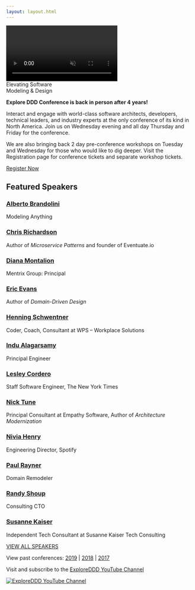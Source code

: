 ```yaml
---
layout: layout.html
---
```

<div class="container-fluid homepage--hero-video-container">
    <video loop muted autoplay class="video-item">
        <source src="video/background-video.webm" type="video/webm">
        <source src="video/background-video.mp4" type="video/mp4">
        <source src="video/background-video.ogv" type="video/ogg">
    </video>
    <div class="video-overlay">
        <div class="homepage--big-text">
            <div class="big-text">Elevating Software<br>Modeling &amp; Design</div>
        </div>
    </div>
</div>
<!--<section class="slider">
  <div class="flexslider">
    <ul class="slides">
        <li class="slide picture-5"></li>
        <li class="slide picture-2"></li>
        <li class="slide picture-1"></li>
        <li class="slide picture-3"></li>
        <li class="slide picture-4"></li>
        <li class="slide picture-6"></li>
        <li class="slide picture-7"></li>
    </ul>
  </div>
  <div class="custom-navigation-container">
  <div class="custom-navigation">
    <a class="arrow left"><img src="img/slider-arrow-left.svg" /></a>
    <a class="arrow right"><img src="img/slider-arrow-right.svg" /></a>
  </div>
  </div>
</section> -->
<!-- Begin MailChimp Signup Form -->
<div class="row newsletter-signup">
	<div class="col-xs-12">
		<style type="text/css">
			#mc_embed_signup {}
			/* Add your own MailChimp form style overrides in your site stylesheet or in this style block.
			   We recommend moving this block and the preceding CSS link to the HEAD of your HTML file. */
		</style>
		<script type='text/javascript' src='//s3.amazonaws.com/downloads.mailchimp.com/js/mc-validate.js'></script>
		<script type='text/javascript'>(function ($) { window.fnames = new Array(); window.ftypes = new Array(); fnames[1] = 'FNAME'; ftypes[1] = 'text'; fnames[2] = 'LNAME'; ftypes[2] = 'text'; fnames[0] = 'EMAIL'; ftypes[0] = 'email'; }(jQuery)); var $mcj = jQuery.noConflict(true);</script>
	</div> <!-- col-xs-2 -->
</div> <!-- row -->
</div> <!-- col-xs-12 -->
</div> <!-- row footer newsletter signup -->
<!--End mc_embed_signup-->
<div class="container homepage--intro-text">
    <div class="row">
        <p><strong>Explore DDD Conference is back in person after 4 years!</strong></p>
        <p>Interact and engage with world-class software architects, developers, technical leaders, and industry experts at the only conference of its kind in North America.  Join us on Wednesday evening and all day Thursday and Friday for the conference.</p>
        <p>We are also bringing back 2 day pre-conference workshops on Tuesday and Wednesday for those who would like to dig deeper.  Visit the Registration page for conference tickets and separate workshop tickets.</p>
    </div>
    <div class="text-center">
        <a href="https://ti.to/EDDD/explore-ddd-2024" class="btn">Register Now</a>
    </div>
</div>
<div class="container section speakers">
  <h2 class="text-center">Featured Speakers</h2>
    <div class="row">
        <div class="speaker-container">
            <a href="speakers/alberto-brandolini.html"><div class="speaker-img alberto-brandolini">
            </div></a>
            <h3><a class="speaker-name" href="speakers/alberto-brandolini.html">Alberto Brandolini</a></h3>
            <p class="speaker-details">Modeling Anything</p>
        </div>
        <div class="speaker-container">
            <a href="speakers/chris-richardson.html"><div class="speaker-img chris-richardson">
            </div></a>
            <h3><a class="speaker-name" href="speakers/chris-richardson.html">Chris Richardson</a></h3>
            <p class="speaker-details">Author of <em>Microservice Patterns</em> and founder of Eventuate.io</p>
        </div>
        <div class="speaker-container">
            <a href="speakers/diana-montalion.html"><div class="speaker-img diana-montalion">
            </div></a>
            <h3><a class="speaker-name" href="speakers/diana-montalion.html">Diana Montalion</a></h3>
            <p class="speaker-details">Mentrix Group: Principal</p>
        </div>
        <div class="speaker-container">
            <a href="speakers/eric-evans.html"><div class="speaker-img eric-evans">
            </div></a>
            <h3><a class="speaker-name" href="speakers/eric-evans.html">Eric Evans</a></h3>
            <p class="speaker-details">Author of <em>Domain-Driven Design</em></p>
        </div>
    </div>
    <div class="row">
        <div class="speaker-container">
            <a href="speakers/henning-schwentner.html"><div class="speaker-img henning-schwentner">
            </div></a>
            <h3><a class="speaker-name" href="speakers/henning-schwentner.html">Henning Schwentner</a></h3>
            <p class="speaker-details">Coder, Coach, Consultant at WPS – Workplace Solutions</p>
        </div>
        <div class="speaker-container">
            <a href="speakers/indu-alagarsamy.html"><div class="speaker-img indu-alagarsamy">
            </div></a>
            <h3><a class="speaker-name" href="speakers/indu-alagarsamy.html">Indu Alagarsamy</a></h3>
            <p class="speaker-details">Principal Engineer</p>
        </div>
        <div class="speaker-container">
            <a href="speakers/lesley-cordero.html"><div class="speaker-img lesley-cordero">
            </div></a>
            <h3><a class="speaker-name" href="speakers/lesley-cordero.html">Lesley Cordero</a></h3>
            <p class="speaker-details">Staff Software Engineer, The New York Times</p>
        </div>
        <div class="speaker-container">
            <a href="speakers/nick-tune.html"><div class="speaker-img nick-tune">
            </div></a>
            <h3><a class="speaker-name" href="speakers/nick-tune.html">Nick Tune</a></h3>
            <p class="speaker-details">Principal Consultant at Empathy Software, Author of <em>Architecture Modernization</em></p>
        </div>
    </div>
    <div class="row">
        <div class="speaker-container">
            <a href="speakers/nivia-henry.html"><div class="speaker-img nivia-henry">
            </div></a>
            <h3><a class="speaker-name" href="speakers/nivia-henry.html">Nivia Henry</a></h3>
            <p class="speaker-details">Engineering Director, Spotify</p>
        </div>
        <div class="speaker-container">
            <a href="speakers/paul-rayner.html"><div class="speaker-img paul-rayner">
            </div></a>
            <h3><a class="speaker-name" href="speakers/paul-rayner.html">Paul Rayner</a></h3>
            <p class="speaker-details">Domain Remodeler</p>
        </div>
        <div class="speaker-container">
            <a href="speakers/randy-shoup.html"><div class="speaker-img randy-shoup">
            </div></a>
            <h3><a class="speaker-name" href="speakers/randy-shoup.html">Randy Shoup</a></h3>
            <p class="speaker-details">Consulting CTO</p>
        </div>
        <div class="speaker-container">
            <a href="speakers/susanne-kaiser.html"><div class="speaker-img susanne-kaiser">
            </div></a>
            <h3><a class="speaker-name" href="speakers/susanne-kaiser.html">Susanne Kaiser</a></h3>
            <p class="speaker-details">Independent Tech Consultant at Susanne Kaiser Tech Consulting</p>
        </div>
    </div>
    <p><a href="speakers">VIEW ALL SPEAKERS</a></p>
</div>
<div class="container">
    <div class="row">
        <p class="text-center">View past conferences: <a href="./2019">2019</a> &#124; <a href="./2018">2018</a> &#124; <a href="./2017">2017</a></p>
        <p class="text-center">Visit and subscribe to the <a href="https://www.youtube.com/exploreddd">ExploreDDD YouTube Channel</a></p>
    </div>
</div>
<div class="text-center ">
    <a href="https://www.youtube.com/exploreddd">
        <img src="img/youtube-text-icon.png" class="homepage-youtube-link-img" title="ExploreDDD YouTube Channel">
    </a>
</div>
    </div>
</div>